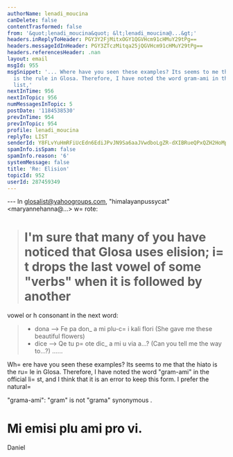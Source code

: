 ```yaml
---
authorName: lenadi_moucina
canDelete: false
contentTrasformed: false
from: '&quot;lenadi_moucina&quot; &lt;lenadi_moucina@...&gt;'
headers.inReplyToHeader: PGY3Y2FjMitxOGY1QGVHcm91cHMuY29tPg==
headers.messageIdInHeader: PGY3ZTczMitqa25jQGVHcm91cHMuY29tPg==
headers.referencesHeader: .nan
layout: email
msgId: 955
msgSnippet: '... Where have you seen these examples? Its seems to me that the hiato
  is the rule in Glosa. Therefore, I have noted the word gram-ami in the official
  list,'
nextInTime: 956
nextInTopic: 956
numMessagesInTopic: 5
postDate: '1184538530'
prevInTime: 954
prevInTopic: 954
profile: lenadi_moucina
replyTo: LIST
senderId: Y8FLvYuHmRFiUcEdn6EdiJPvJN9Sa6aaJVwdboLgZR-dXIBRueQPxQZH2HoMpgrBue_CXcPVQUC9OIlXL8S7jbHM4V0c5GDXt_Rax9xYUX00
spamInfo.isSpam: false
spamInfo.reason: '6'
systemMessage: false
title: 'Re: Elision'
topicId: 952
userId: 287459349
---
```


--- In glosalist@yahoogroups.com, "himalayanpussycat"
<maryannehanna@...> w=
rote:
>
> I'm sure that many of you have noticed that Glosa uses elision; i=
t 
> drops the last vowel of some "verbs" when it is followed by another 
>=
 vowel or h consonant in the next word: 
> - dona --> Fe pa don_ a mi plu-c=
i kali flori (She gave me these 
> beautiful flowers) 
> - dice --> Qe tu p=
ote dic_ a mi u via a...? (Can you tell me the way 
> to...?) 
> ......

Wh=
ere have you seen these examples? 
Its seems to me that the hiato is the ru=
le in Glosa.
Therefore, I have noted the word "gram-ami" in the official li=
st, and
I think that it is an error to keep this form. I prefer the natural=

"grama-ami": "gram" is not "grama" synonymous .

Mi emisi plu ami pro vi.
=
Daniel


